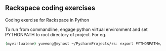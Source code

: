 ## Rackspace coding exercises

Coding exercise for Rackspace in Python

To run from commandline, engage python virtual environment and set PYTHONPATH to root directory of project.
For eg. 
```bash
(myvirtualenv) yueeong@myhost ~/PycharmProjects/rs: export PYTHONPATH=/Users/yueeong/PycharmProjects/rs
```